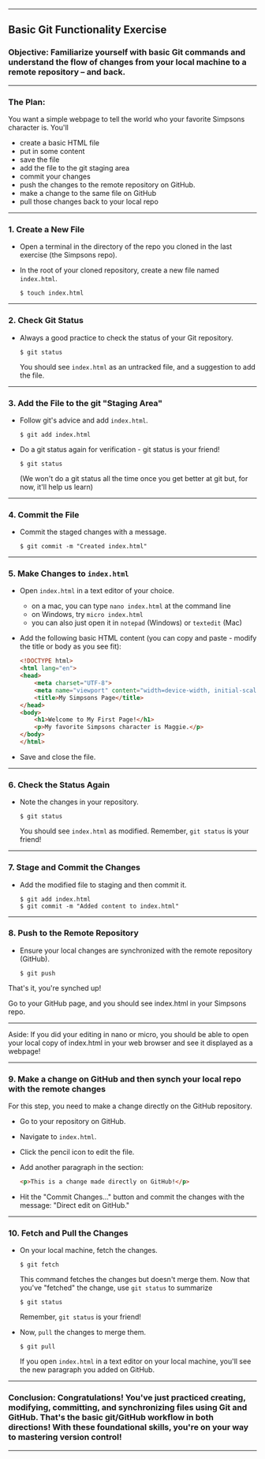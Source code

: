 
---

## **Basic Git Functionality Exercise**

### Objective: Familiarize yourself with basic Git commands and understand the flow of changes from your local machine to a remote repository – and back.

---

### **The Plan:**
You want a simple webpage to tell the world who your favorite Simpsons character is. You'll 

* create a basic HTML file
* put in some content 
* save the file
* add the file to the git staging area
* commit your changes
* push the changes to the remote repository on GitHub.
* make a change to the same file on GitHub
* pull those changes back to your local repo

---

### 1. Create a New File

- Open a terminal in the directory of the repo you cloned in the last exercise (the Simpsons repo).
- In the root of your cloned repository, create a new file named `index.html`.

  ```
  $ touch index.html
  ```

---

### 2. Check Git Status

- Always a good practice to check the status of your Git repository.

  ```
  $ git status
  ```

  You should see `index.html` as an untracked file, and a suggestion to add the file.

---

### 3. Add the File to the git "Staging Area"

- Follow git's advice and add `index.html`.

  ```
  $ git add index.html
  ```
- Do a git status again for verification - git status is your friend!

  ```
  $ git status
  ```
  (We won't do a git status all the time once you get better at git but, for now, it'll help us learn)
---

### 4. Commit the File

- Commit the staged changes with a message.

  ```
  $ git commit -m "Created index.html"
  ```

---

### 5. Make Changes to `index.html`

- Open `index.html` in a text editor of your choice.
  * on a mac, you can type `nano index.html` at the command line
  * on Windows, try `micro index.html`
  * you can also just open it in `notepad` (Windows) or `textedit` (Mac)

- Add the following basic HTML content (you can copy and paste - modify the title or body as you see fit):

  ```html
  <!DOCTYPE html>
  <html lang="en">
  <head>
      <meta charset="UTF-8">
      <meta name="viewport" content="width=device-width, initial-scale=1.0">
      <title>My Simpsons Page</title>
  </head>
  <body>
      <h1>Welcome to My First Page!</h1>
      <p>My favorite Simpsons character is Maggie.</p>
  </body>
  </html>
  ```

- Save and close the file.

---

### 6. Check the Status Again

- Note the changes in your repository.

  ```
  $ git status
  ```

  You should see `index.html` as modified. Remember, `git status` is your friend!

---

### 7. Stage and Commit the Changes

- Add the modified file to staging and then commit it.

  ```
  $ git add index.html
  $ git commit -m "Added content to index.html"
  ```

---

### 8. Push to the Remote Repository

- Ensure your local changes are synchronized with the remote repository (GitHub).

  ```
  $ git push
  ```

That's it, you're synched up!

Go to your GitHub page, and you should see index.html in your Simpsons repo.

---

Aside: If you did your editing in nano or micro, you should be able to open your local copy of index.html in your web browser and see it displayed as a webpage!

---

### 9. Make a change on GitHub and then synch your local repo with the remote changes

For this step, you need to make a change directly on the GitHub repository. 

- Go to your repository on GitHub.
- Navigate to `index.html`.
- Click the pencil icon to edit the file.
- Add another paragraph in the <body> section:

  ```html
  <p>This is a change made directly on GitHub!</p>
  ```

- Hit the "Commit Changes..." button and commit the changes with the message: "Direct edit on GitHub."

---

### 10. Fetch and Pull the Changes

- On your local machine, fetch the changes.

  ```
  $ git fetch
  ```

  This command fetches the changes but doesn't merge them. Now that you've "fetched" the change, use `git status` to summarize
  ```
  $ git status
  ```
  Remember, `git status` is your friend!

- Now, `pull` the changes to merge them.

  ```
  $ git pull
  ```

  If you open `index.html` in a text editor on your local machine, you'll see the new paragraph you added on GitHub.

---

### Conclusion: Congratulations! You've just practiced creating, modifying, committing, and synchronizing files using Git and GitHub. That's the basic git/GitHub workflow in both directions! With these foundational skills, you're on your way to mastering version control!

---
